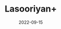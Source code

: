 ---
title: 'Lasooriyan+'
date: '2022-09-15' 
metatag: '' 
inventory: '0' 
draft: false 
# meta description 
shortDescripton: ''
description: 'Herb'
longdescription: ''
featured: True
# product Price
price: '40.0'
# Product Short Description
shortDescription: ''
productID: '3F75808E-1527-ED11-9968-005056B3A416'
type: 'products'
category: 'Herb' 
thumnailproduct: 'https://aminsaddiquidawakhana.eralive.net/images/products/3F75808E-1527-ED11-9968-005056B3A4161.png' 
images:
  - image: 'images/products/3F75808E-1527-ED11-9968-005056B3A4161.png'  
Variants:
---